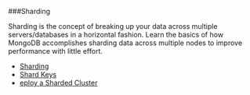 ###Sharding

Sharding is the concept of breaking up your data across multiple servers/databases in a horizontal fashion. Learn the basics of how MongoDB accomplishes sharding data across multiple nodes to improve performance with little effort.  

- [Sharding](https://docs.mongodb.com/manual/sharding/index.html)
- [Shard Keys](https://docs.mongodb.com/manual/core/sharding-shard-key/index.html)
- [eploy a Sharded Cluster](https://docs.mongodb.com/manual/tutorial/deploy-shard-cluster/index.html)
